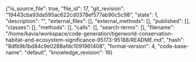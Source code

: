{"is_source_file": true, "file_id": 17, "git_revision": "19443cba93da595ac622cd0378ef577ab90c5c98", "state": 1, "description": "", "external_files": [], "external_methods": [], "published": [], "classes": [], "methods": [], "calls": [], "search-terms": [], "filename": "/home/kavia/workspace/code-generation/tigerworld-conservation-habitat-and-ecosystem-significance-95173-95188/README.md", "hash": "8dfb9b1bd84c9e0288afdc1091961408", "format-version": 4, "code-base-name": "default", "knowledge_revision": 16}